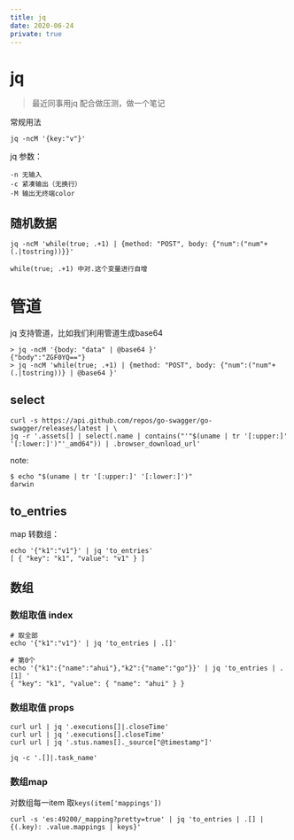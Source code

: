 ```yaml
---
title: jq
date: 2020-06-24
private: true
---
```

# jq
> 最近同事用jq 配合做压测，做一个笔记

常规用法

    jq -ncM '{key:"v"}'

jq 参数：

    -n 无输入
    -c 紧凑输出（无换行）
    -M 输出无终端color

## 随机数据

    jq -ncM 'while(true; .+1) | {method: "POST", body: {"num":("num"+(.|tostring))}}'

    while(true; .+1) 中对.这个变量进行自增

# 管道
jq 支持管道，比如我们利用管道生成base64

    > jq -ncM '{body: "data" | @base64 }'
    {"body":"ZGF0YQ=="}
    > jq -ncM 'while(true; .+1) | {method: "POST", body: {"num":("num"+(.|tostring))} | @base64 }'

## select

    curl -s https://api.github.com/repos/go-swagger/go-swagger/releases/latest | \
    jq -r '.assets[] | select(.name | contains("'"$(uname | tr '[:upper:]' '[:lower:]')"'_amd64")) | .browser_download_url'

note:

    $ echo "$(uname | tr '[:upper:]' '[:lower:]')" 
    darwin

## to_entries
map 转数组：

    echo '{"k1":"v1"}' | jq 'to_entries'
    [ { "key": "k1", "value": "v1" } ]

## 数组

### 数组取值 index
    # 取全部
    echo '{"k1":"v1"}' | jq 'to_entries | .[]'

    # 第0个
    echo '{"k1":{"name":"ahui"},"k2":{"name":"go"}}' | jq 'to_entries | .[1] '
    { "key": "k1", "value": { "name": "ahui" } }


### 数组取值 props
    curl url | jq '.executions[]|.closeTime'
    curl url | jq '.executions[].closeTime'
    curl url | jq '.stus.names[]._source["@timestamp"]'

    jq -c '.[]|.task_name'

### 数组map
对数组每一item 取`keys(item['mappings'])`

    curl -s 'es:49200/_mapping?pretty=true' | jq 'to_entries | .[] | {(.key): .value.mappings | keys}'
